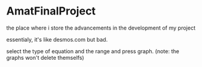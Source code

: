 # AmatFinalProject
the place where i store the advancements in the development of my project

essentialy, it's like desmos.com but bad.

select the type of equation and the range and press graph.
(note: the graphs won't delete themselfs)


